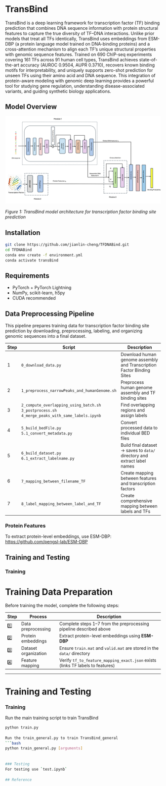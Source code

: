 # TransBind

TransBind is a deep learning framework for transcription factor (TF) binding prediction that combines DNA sequence information with protein structural features to capture the true diversity of TF–DNA interactions. Unlike prior models that treat all TFs identically, TransBind uses embeddings from ESM-DBP (a protein language model trained on DNA-binding proteins) and a cross-attention mechanism to align each TF’s unique structural properties with genomic sequence features. Trained on 690 ChIP-seq experiments covering 161 TFs across 91 human cell types, TransBind achieves state-of-the-art accuracy (AUROC 0.9504, AUPR 0.3710), recovers known binding motifs for interpretability, and uniquely supports zero-shot prediction for unseen TFs using their amino acid and DNA sequence. This integration of protein-aware modeling with genomic deep learning provides a powerful tool for studying gene regulation, understanding disease-associated variants, and guiding synthetic biology applications.
## Model Overview

![TransBind Architecture](Model_diagram_V4.png)

*Figure 1: TransBind model architecture for transcription factor binding site prediction*

## Installation

```bash
git clone https://github.com/jianlin-cheng/TFDNABind.git
cd TFDNABind
conda env create -f environment.yml
conda activate transBind
```

## Requirements

- PyTorch + PyTorch Lightning
- NumPy, scikit-learn, h5py
- CUDA recommended


## Data Preprocessing Pipeline
This pipeline prepares training data for transcription factor binding site prediction by downloading, preprocessing, labeling, and organizing genomic sequences into a final dataset.

| Step | Script | Description |
|------|--------|-------------|
| 1 | `0_download_data.py` | Download human genome assembly and Transcription Factor Binding Sites |
| 2 | `1_preprocess_narrowPeaks_and_humanGenome.sh` | Preprocess human genome assembly and TF binding sites |
| 3 | `2_compute_overlapping_using_batch.sh` <br> `3_postprocess.sh` <br> `4_merge_peaks_with_same_labels.ipynb` | Find overlapping regions and assign labels |
| 4 | `5_build_bedFile.py` <br> `5.1_convert_metadata.py` | Convert processed data to individual BED files |
| 5 | `6_build_dataset.py` <br> `6.1_extract_labelname.py` | Build final dataset → saves to `data/` directory and extract label names |
| 6 | `7_mapping_between_filename_TF` | Create mapping between features and transcription factors |
| 7 | `8_label_mapping_between_label_and_TF` | Create comprehensive mapping between labels and TFs |

### Protein Features
To extract protein-level embeddings, use ESM-DBP: https://github.com/pengsl-lab/ESM-DBP

## Training and Testing

### Training
#  Training Data Preparation

Before training the model, complete the following steps:

| Step | Process              | Description                                                                 |
|------|----------------------|-----------------------------------------------------------------------------|
| 1️⃣   | Data preprocessing   | Complete steps 1–7 from the preprocessing pipeline described above          |
| 2️⃣   | Protein embeddings   | Extract protein-level embeddings using **ESM-DBP**                          |
| 3️⃣   | Dataset organization | Ensure `train.mat` and `valid.mat` are stored in the `data/` directory      |
| 4️⃣   | Feature mapping      | Verify `tf_to_feature_mapping_exact.json` exists (links TF labels to features) |

---

#  Training and Testing

### Training  
Run the main training script to train TransBind 

```bash
python train.py

Run the train_general.py to train TransBind_general
```bash
python train_general.py [arguments]


### Testing
For testing use `test.ipynb`

## Reference 
